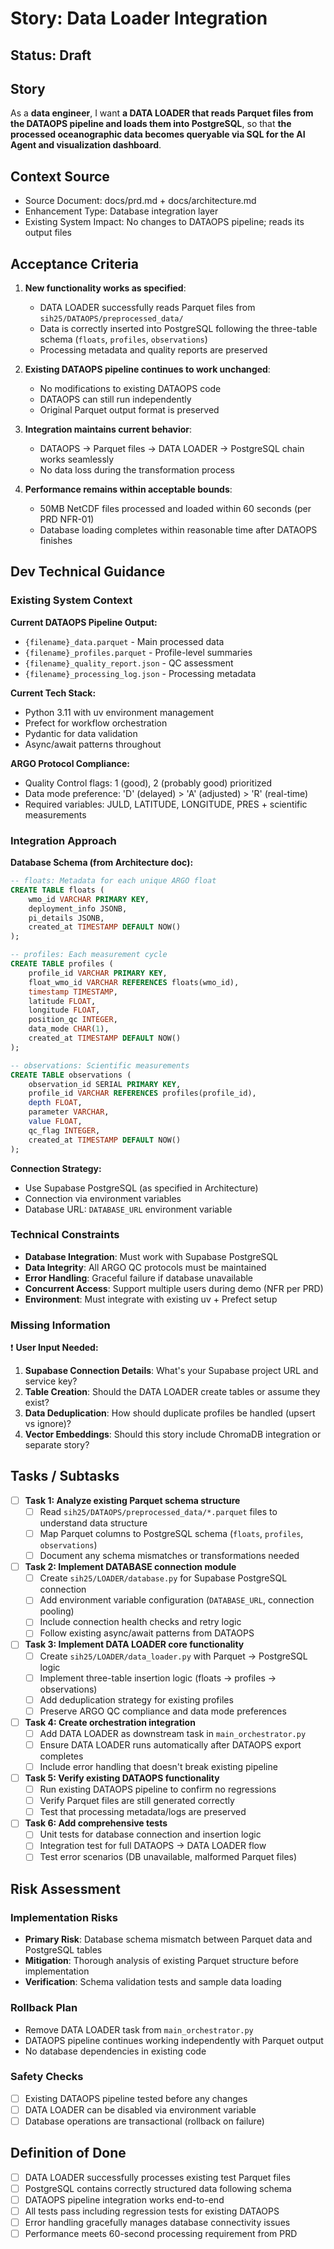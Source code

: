 # Story: Data Loader Integration

<!-- Source: Brownfield PRD + Architecture documents -->
<!-- Context: Brownfield enhancement to existing DATAOPS pipeline -->

## Status: Draft

## Story

As a **data engineer**,
I want **a DATA LOADER that reads Parquet files from the DATAOPS pipeline and loads them into PostgreSQL**,
so that **the processed oceanographic data becomes queryable via SQL for the AI Agent and visualization dashboard**.

## Context Source

- Source Document: docs/prd.md + docs/architecture.md
- Enhancement Type: Database integration layer
- Existing System Impact: No changes to DATAOPS pipeline; reads its output files

## Acceptance Criteria

1. **New functionality works as specified**:
   - DATA LOADER successfully reads Parquet files from `sih25/DATAOPS/preprocessed_data/`
   - Data is correctly inserted into PostgreSQL following the three-table schema (`floats`, `profiles`, `observations`)
   - Processing metadata and quality reports are preserved

2. **Existing DATAOPS pipeline continues to work unchanged**:
   - No modifications to existing DATAOPS code
   - DATAOPS can still run independently
   - Original Parquet output format is preserved

3. **Integration maintains current behavior**:
   - DATAOPS → Parquet files → DATA LOADER → PostgreSQL chain works seamlessly
   - No data loss during the transformation process

4. **Performance remains within acceptable bounds**:
   - 50MB NetCDF files processed and loaded within 60 seconds (per PRD NFR-01)
   - Database loading completes within reasonable time after DATAOPS finishes

## Dev Technical Guidance

### Existing System Context

**Current DATAOPS Pipeline Output:**
- `{filename}_data.parquet` - Main processed data
- `{filename}_profiles.parquet` - Profile-level summaries
- `{filename}_quality_report.json` - QC assessment
- `{filename}_processing_log.json` - Processing metadata

**Current Tech Stack:**
- Python 3.11 with uv environment management
- Prefect for workflow orchestration
- Pydantic for data validation
- Async/await patterns throughout

**ARGO Protocol Compliance:**
- Quality Control flags: 1 (good), 2 (probably good) prioritized
- Data mode preference: 'D' (delayed) > 'A' (adjusted) > 'R' (real-time)
- Required variables: JULD, LATITUDE, LONGITUDE, PRES + scientific measurements

### Integration Approach

**Database Schema (from Architecture doc):**
```sql
-- floats: Metadata for each unique ARGO float
CREATE TABLE floats (
    wmo_id VARCHAR PRIMARY KEY,
    deployment_info JSONB,
    pi_details JSONB,
    created_at TIMESTAMP DEFAULT NOW()
);

-- profiles: Each measurement cycle
CREATE TABLE profiles (
    profile_id VARCHAR PRIMARY KEY,
    float_wmo_id VARCHAR REFERENCES floats(wmo_id),
    timestamp TIMESTAMP,
    latitude FLOAT,
    longitude FLOAT,
    position_qc INTEGER,
    data_mode CHAR(1),
    created_at TIMESTAMP DEFAULT NOW()
);

-- observations: Scientific measurements
CREATE TABLE observations (
    observation_id SERIAL PRIMARY KEY,
    profile_id VARCHAR REFERENCES profiles(profile_id),
    depth FLOAT,
    parameter VARCHAR,
    value FLOAT,
    qc_flag INTEGER,
    created_at TIMESTAMP DEFAULT NOW()
);
```

**Connection Strategy:**
- Use Supabase PostgreSQL (as specified in Architecture)
- Connection via environment variables
- Database URL: `DATABASE_URL` environment variable

### Technical Constraints

- **Database Integration**: Must work with Supabase PostgreSQL
- **Data Integrity**: All ARGO QC protocols must be maintained
- **Error Handling**: Graceful failure if database unavailable
- **Concurrent Access**: Support multiple users during demo (NFR per PRD)
- **Environment**: Must integrate with existing uv + Prefect setup

### Missing Information

❗ **User Input Needed:**
1. **Supabase Connection Details**: What's your Supabase project URL and service key?
2. **Table Creation**: Should the DATA LOADER create tables or assume they exist?
3. **Data Deduplication**: How should duplicate profiles be handled (upsert vs ignore)?
4. **Vector Embeddings**: Should this story include ChromaDB integration or separate story?

## Tasks / Subtasks

- [ ] **Task 1: Analyze existing Parquet schema structure**
  - [ ] Read `sih25/DATAOPS/preprocessed_data/*.parquet` files to understand data structure
  - [ ] Map Parquet columns to PostgreSQL schema (`floats`, `profiles`, `observations`)
  - [ ] Document any schema mismatches or transformations needed

- [ ] **Task 2: Implement DATABASE connection module**
  - [ ] Create `sih25/LOADER/database.py` for Supabase PostgreSQL connection
  - [ ] Add environment variable configuration (`DATABASE_URL`, connection pooling)
  - [ ] Include connection health checks and retry logic
  - [ ] Follow existing async/await patterns from DATAOPS

- [ ] **Task 3: Implement DATA LOADER core functionality**
  - [ ] Create `sih25/LOADER/data_loader.py` with Parquet → PostgreSQL logic
  - [ ] Implement three-table insertion logic (floats → profiles → observations)
  - [ ] Add deduplication strategy for existing profiles
  - [ ] Preserve ARGO QC compliance and data mode preferences

- [ ] **Task 4: Create orchestration integration**
  - [ ] Add DATA LOADER as downstream task in `main_orchestrator.py`
  - [ ] Ensure DATA LOADER runs automatically after DATAOPS export completes
  - [ ] Include error handling that doesn't break existing pipeline

- [ ] **Task 5: Verify existing DATAOPS functionality**
  - [ ] Run existing DATAOPS pipeline to confirm no regressions
  - [ ] Verify Parquet files are still generated correctly
  - [ ] Test that processing metadata/logs are preserved

- [ ] **Task 6: Add comprehensive tests**
  - [ ] Unit tests for database connection and insertion logic
  - [ ] Integration test for full DATAOPS → DATA LOADER flow
  - [ ] Test error scenarios (DB unavailable, malformed Parquet files)

## Risk Assessment

### Implementation Risks

- **Primary Risk**: Database schema mismatch between Parquet data and PostgreSQL tables
- **Mitigation**: Thorough analysis of existing Parquet structure before implementation
- **Verification**: Schema validation tests and sample data loading

### Rollback Plan

- Remove DATA LOADER task from `main_orchestrator.py`
- DATAOPS pipeline continues working independently with Parquet output
- No database dependencies in existing code

### Safety Checks

- [ ] Existing DATAOPS pipeline tested before any changes
- [ ] DATA LOADER can be disabled via environment variable
- [ ] Database operations are transactional (rollback on failure)

## Definition of Done

- [ ] DATA LOADER successfully processes existing test Parquet files
- [ ] PostgreSQL contains correctly structured data following schema
- [ ] DATAOPS pipeline integration works end-to-end
- [ ] All tests pass including regression tests for existing DATAOPS
- [ ] Error handling gracefully manages database connectivity issues
- [ ] Performance meets 60-second processing requirement from PRD